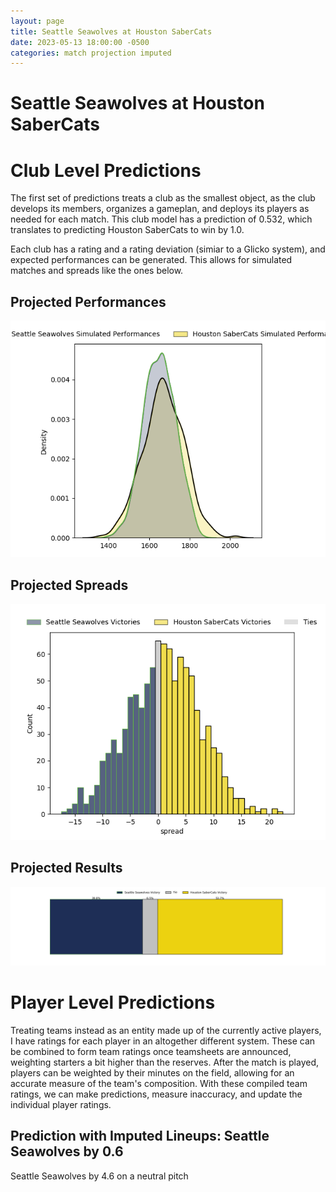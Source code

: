 ```yaml
---  
layout: page  
title: Seattle Seawolves at Houston SaberCats  
date: 2023-05-13 18:00:00 -0500  
categories: match projection imputed  
---
```

# Seattle Seawolves at Houston SaberCats

# Club Level Predictions


The first set of predictions treats a club as the smallest object, as the club develops its members, organizes a gameplan, and deploys its players as needed for each match. This club model has a prediction of 0.532, which translates to predicting Houston SaberCats to win by 1.0.

Each club has a rating and a rating deviation (simiar to a Glicko system), and expected performances can be generated. This allows for simulated matches and spreads like the ones below.
## Projected Performances


![Projected Performances](plots/performances_2023-05-13-HoustonSaberCats-SeattleSeawolves.png)
## Projected Spreads


![Projected Spreads](plots/spreads_2023-05-13-HoustonSaberCats-SeattleSeawolves.png)
## Projected Results


![Projected Results](plots/resultbar_2023-05-13-HoustonSaberCats-SeattleSeawolves.png)
# Player Level Predictions


Treating teams instead as an entity made up of the currently active players, I have ratings for each player in an altogether different system. These can be combined to form team ratings once teamsheets are announced, weighting starters a bit higher than the reserves. After the match is played, players can be weighted by their minutes on the field, allowing for an accurate measure of the team's composition. With these compiled team ratings, we can make predictions, measure inaccuracy, and update the individual player ratings.
## Prediction with Imputed Lineups: Seattle Seawolves by 0.6


Seattle Seawolves by 4.6 on a neutral pitch

